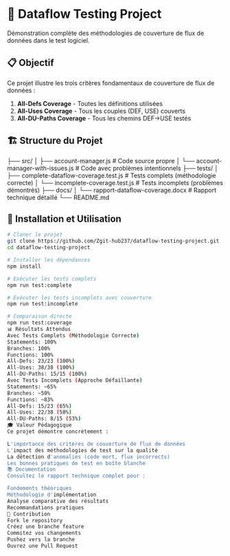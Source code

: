 # 🎯 Dataflow Testing Project

Démonstration complète des méthodologies de couverture de flux de données dans le test logiciel.

## 📋 Objectif

Ce projet illustre les trois critères fondamentaux de couverture de flux de données :

1. **All-Defs Coverage** - Toutes les définitions utilisées
2. **All-Uses Coverage** - Tous les couples (DEF, USE) couverts  
3. **All-DU-Paths Coverage** - Tous les chemins DEF→USE testés

## 🏗️ Structure du Projet
├── src/
│   ├── account-manager.js              # Code source propre
│   └── account-manager-with-issues.js  # Code avec problèmes intentionnels
├── tests/
│   ├── complete-dataflow-coverage.test.js  # Tests complets (méthodologie correcte)
│   └── incomplete-coverage.test.js          # Tests incomplets (problèmes démontrés)
├── docs/
│   └── rapport-dataflow-coverage.docx    # Rapport technique détaillé
└── README.md



## 🚀 Installation et Utilisation

```bash
# Cloner le projet
git clone https://github.com/Zgit-hub237/dataflow-testing-project.git
cd dataflow-testing-project

# Installer les dépendances
npm install

# Exécuter les tests complets
npm run test:complete

# Exécuter les tests incomplets avec couverture
npm run test:incomplete

# Comparaison directe
npm run test:coverage
📊 Résultats Attendus
Avec Tests Complets (Méthodologie Correcte)
Statements: 100%
Branches: 100%
Functions: 100%
All-Defs: 23/23 (100%)
All-Uses: 38/38 (100%)
All-DU-Paths: 15/15 (100%)
Avec Tests Incomplets (Approche Défaillante)
Statements: ~65%
Branches: ~50%
Functions: ~83%
All-Defs: 15/23 (65%)
All-Uses: 22/38 (58%)
All-DU-Paths: 8/15 (53%)
🎓 Valeur Pédagogique
Ce projet démontre concrètement :

L'importance des critères de couverture de flux de données
L'impact des méthodologies de test sur la qualité
La détection d'anomalies (code mort, flux incorrects)
Les bonnes pratiques de test en boîte blanche
📚 Documentation
Consultez le rapport technique complet pour :

Fondements théoriques
Méthodologie d'implémentation
Analyse comparative des résultats
Recommandations pratiques
🤝 Contribution
Fork le repository
Créez une branche feature
Commitez vos changements
Pushez vers la branche
Ouvrez une Pull Request
